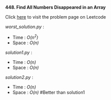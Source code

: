 **448. Find All Numbers Disappeared in an Array**

Click [here](https://leetcode.com/problems/find-all-numbers-disappeared-in-an-array) to visit the problem page on Leetcode

*worst_solution.py* :
 - Time : *O(n<sup>2</sup>)*
 - Space : *O(n)*

*solution1.py* :
 - Time : *O(n)*
 - Space : *O(n)*

 *solution2.py* :
 - Time : *O(n)*
 - Space : *O(n)* #Better than solution1
